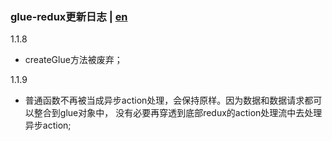### glue-redux更新日志 | [en](https://github.com/ZhouYK/glue-redux/blob/master/log.md)
1.1.8
- createGlue方法被废弃；

1.1.9
- 普通函数不再被当成异步action处理，会保持原样。因为数据和数据请求都可以整合到glue对象中，
没有必要再穿透到底部redux的action处理流中去处理异步action;
